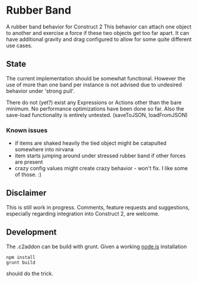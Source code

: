 # Rubber Band
A rubber band behavior for Construct 2
This behavior can attach one object to another and exercise a force if these two objects get too far apart.
It can have additional gravity and drag configured to allow for some quite different use cases.

## State
The current implementation should be somewhat functional.
However the use of more than one band per instance is not advised due to undesired behavior under 'strong pull'.

There do not (yet?) exist any Expressions or Actions other than the bare minimum.
No performance optimizations have been done so far.
Also the save-load functionality is entirely untested. (saveToJSON, loadFromJSON)

### Known issues
* if items are shaked heavily the tied object might be catapulted somewhere into nirvana
* item starts jumping around under stressed rubber band if other forces are present
* crazy config values might create crazy behavior - won't fix. I like some of those. :)


## Disclaimer
This is still work in progress. Comments, feature requests and suggestions, especially regarding integration into Construct 2, are welcome.

## Development
The .c2addon can be build with grunt. Given a working [node.js](http://nodejs.org/) installation
```
npm install
grunt build
```
should do the trick.
